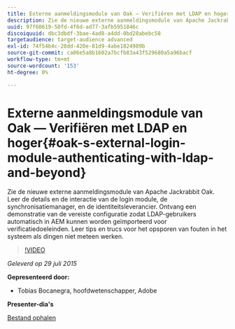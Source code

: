 ```yaml
---
title: Externe aanmeldingsmodule van Oak — Verifiëren met LDAP en hoger
description: Zie de nieuwe externe aanmeldingsmodule van Apache Jackrabbit Oak. Leer de details en de interactie van de login module, de synchronisatiemanager, en de identiteitsleverancier. Ontvang een demonstratie van de vereiste configuratie zodat LDAP-gebruikers automatisch in AEM kunnen worden geïmporteerd voor verificatiedoeleinden. Leer tips en trucs voor het opsporen van fouten in het systeem als dingen niet meteen werken.
uuid: 97f60619-50fd-4f6d-ad77-3afb5951846c
discoiquuid: dbc3dbdf-3bae-4ad8-a4dd-0bd28abebc58
targetaudience: target-audience advanced
exl-id: 74f54b4c-28dd-420e-81d9-4abe1824989b
source-git-commit: ca06e5a8b1602a7bcfb83a43f529680a5a96bacf
workflow-type: tm+mt
source-wordcount: '153'
ht-degree: 0%

---
```


# Externe aanmeldingsmodule van Oak — Verifiëren met LDAP en hoger{#oak-s-external-login-module-authenticating-with-ldap-and-beyond}

Zie de nieuwe externe aanmeldingsmodule van Apache Jackrabbit Oak. Leer de details en de interactie van de login module, de synchronisatiemanager, en de identiteitsleverancier. Ontvang een demonstratie van de vereiste configuratie zodat LDAP-gebruikers automatisch in AEM kunnen worden geïmporteerd voor verificatiedoeleinden. Leer tips en trucs voor het opsporen van fouten in het systeem als dingen niet meteen werken.

>[!VIDEO](https://video.tv.adobe.com/v/19382/?quality=9)

*Geleverd op 29 juli 2015*

**Gepresenteerd door:**

* Tobias Bocanegra, hoofdwetenschapper, Adobe

**Presenter-dia&#39;s**

[Bestand ophalen](assets/oak-ldap-cqgems.pdf)
<!--
[Get back to the Overview](https://helpx.adobe.com/experience-manager/kt/eseminars/gems/aem-index.html)
-->
